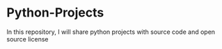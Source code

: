 # Python-Projects
In this repository, I will share python projects with source code and open source license 
